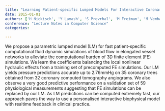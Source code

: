 ```yaml
---
title: "Learning Patient-specific Lumped Models For Interactive Coronary Blood Flow Simulations"
date: 2015-01-01
authors: ['H Nickisch', 'Y Lamash', 'S Prevrhal', 'M Freiman', 'M Vembar', 'L Goshen', 'H Schmitt']
conference: "Lecture Notes in Computer Science"
categories:

---
```

 We propose a parametric lumped model (LM) for fast patient-specific computational fluid dynamic simulations of blood flow in elongated vessel networks to alleviate the computational burden of 3D finite element (FE) simulations. We learn the coefficients balancing the local nonlinear hydraulic effects from a training set of precomputed FE simulations. Our LM yields pressure predictions accurate up to 2.76mmHg on 35 coronary trees obtained from 32 coronary computed tomography angiograms. We also observe a very good predictive performance on a validation set of 59 physiological measurements suggesting that FE simulations can be replaced by our LM. As LM predictions can be computed extremely fast, our approach paves the way to use a personalised interactive biophysical model with realtime feedback in clinical practice.
        